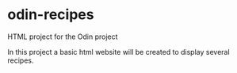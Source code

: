 # odin-recipes
HTML project for the Odin project

In this project a basic html website will be created to display several recipes. 
